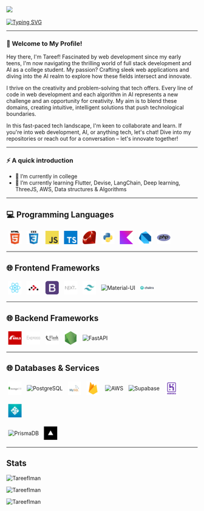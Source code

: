 
<!--
**TareefIman/TareefIman** is a ✨ _special_ ✨ repository because its `README.md` (this file) appears on your GitHub profile.
Here are some ideas to get you started:

- 🔭 I’m currently working on ...
- 🌱 I’m currently learning ...
- 👯 I’m looking to collaborate on ...
- 🤔 I’m looking for help with ...
- 💬 Ask me about ...
- 📫 How to reach me: ...
- 😄 Pronouns: ...
- ⚡ Fun fact: ...
-->
<img src="https://github.com/TareefIman/TareefIman/blob/36ec3406d88e1b3d8339f3cd6da0e94aa2524df0/assets/croppedloading.gif" style="max-width: 100%">

<a href="https://git.io/typing-svg"><img src="https://readme-typing-svg.demolab.com?font=Fira+Code&size=24&duration=700&pause=4000&color=82AAFF&background=001B33&center=true&vCenter=true&width=453&lines=%22Hello+world%2C+I'm+Tareef!+%F0%9F%9A%80%22" alt="Typing SVG" /></a>

---

### 🌟 Welcome to My Profile!
Hey there, I'm Tareef! Fascinated by web development since my early teens, I'm now navigating the thrilling world of full stack development and AI as a college student. My passion? Crafting sleek web applications and diving into the AI realm to explore how these fields intersect and innovate.

I thrive on the creativity and problem-solving that tech offers. Every line of code in web development and each algorithm in AI represents a new challenge and an opportunity for creativity. My aim is to blend these domains, creating intuitive, intelligent solutions that push technological boundaries.

In this fast-paced tech landscape, I'm keen to collaborate and learn. If you're into web development, AI, or anything tech, let's chat! Dive into my repositories or reach out for a conversation – let's innovate together!


---

### ⚡️ A quick introduction
- 🔭 I’m currently in college
- 📖 I’m currently learning Flutter, Devise, LangChain, Deep learning, ThreeJS, AWS, Data structures & Algorithms


---

## 💻 Programming Languages
<p float="left">
  <img style="padding:5px;" align="center" alt="HTML" width="35px" src="https://raw.githubusercontent.com/github/explore/80688e429a7d4ef2fca1e82350fe8e3517d3494d/topics/html/html.png"/>
  <img style="padding:5px;" align="center" alt="CSS" width="35px" src="https://raw.githubusercontent.com/github/explore/80688e429a7d4ef2fca1e82350fe8e3517d3494d/topics/css/css.png"/>
  <img style="padding:5px;" align="center" alt="JavaScript" width="35px" src="https://raw.githubusercontent.com/github/explore/80688e429a7d4ef2fca1e82350fe8e3517d3494d/topics/javascript/javascript.png"/>
  <img style="padding:5px;" align="center" alt="Typescript" width="35px" src="https://raw.githubusercontent.com/github/explore/80688e429a7d4ef2fca1e82350fe8e3517d3494d/topics/typescript/typescript.png"/>
  <img style="padding:5px;" align="center" alt="Ruby" width="35px" src="https://raw.githubusercontent.com/github/explore/80688e429a7d4ef2fca1e82350fe8e3517d3494d/topics/ruby/ruby.png"/>
  <img style="padding:5px;" align="center" alt="Python" width="35px" src="https://raw.githubusercontent.com/github/explore/80688e429a7d4ef2fca1e82350fe8e3517d3494d/topics/python/python.png"/>
  <img style="padding:5px;" align="center" alt="Kotlin" width="35px" src="https://raw.githubusercontent.com/github/explore/4479d2a2c854198cb00160f8593519c14dc3b905/topics/kotlin/kotlin.png"/>
  <img style="padding:5px;" align="center" alt="Dart" width="35px" src="https://raw.githubusercontent.com/github/explore/80688e429a7d4ef2fca1e82350fe8e3517d3494d/topics/dart/dart.png"/>
  <img style="padding:5px;" align="center" alt="PHP" width="35px" src="https://raw.githubusercontent.com/github/explore/ccc16358ac4530c6a69b1b80c7223cd2744dea83/topics/php/php.png"/>
</p>

---

## 🌐 Frontend Frameworks
<p float="left">
  <img style="padding:5px;" align="center" alt="React" width="35px" src="https://raw.githubusercontent.com/github/explore/80688e429a7d4ef2fca1e82350fe8e3517d3494d/topics/react/react.png"/>
  <img style="padding:5px;" align="center" alt="React-Router" width="35px" src="https://raw.githubusercontent.com/github/explore/4c04525afd9e6c11050259ebaa2e4a1c8b0a223d/topics/react-router/react-router.png"/>
  <img style="padding:5px;" align="center" alt="React-Bootstrap" width="35px" src="https://raw.githubusercontent.com/github/explore/80688e429a7d4ef2fca1e82350fe8e3517d3494d/topics/bootstrap/bootstrap.png"/>
  <img style="padding:5px;" align="center" alt="Next.js" width="35px" src="https://raw.githubusercontent.com/github/explore/28b02bbc9ad9f7a503c43775aebeb515dc2da5fc/topics/nextjs/nextjs.png"/>
  <img style="padding:5px;" align="center" alt="Tailwind CSS" width="35px" src="https://raw.githubusercontent.com/github/explore/261c2cda92d09ccad6f8b2dc91af32a2a5856989/topics/tailwind/tailwind.png"/>
  <img style="padding:5px;" align="center" alt="Material-UI" width="35px" src="https://avatars.githubusercontent.com/u/33663932?s=280&v=4"/>
  <img style="padding:5px;" align="center" alt="Chakra UI" width="35px" src="https://raw.githubusercontent.com/chakra-ui/chakra-ui/main/media/logo-colored@2x.png?raw=true"/>
</p>

<!-- Backend Frameworks -->
---

## 🌐 Backend Frameworks
<p float="left">
<img style="padding:5px;" align="center" alt="Ruby on Rails" width="35px" src="https://raw.githubusercontent.com/github/explore/80688e429a7d4ef2fca1e82350fe8e3517d3494d/topics/rails/rails.png"/>
<img style="padding:5px;" align="center" alt="Express.Js" width="35px" src="https://raw.githubusercontent.com/github/explore/80688e429a7d4ef2fca1e82350fe8e3517d3494d/topics/express/express.png"/>
<img style="padding:5px;" align="center" alt="Flask" width="35px" src="https://raw.githubusercontent.com/github/explore/80688e429a7d4ef2fca1e82350fe8e3517d3494d/topics/flask/flask.png"/>
<img style="padding:5px;" align="center" alt="Node.JS" width="35px" src="https://raw.githubusercontent.com/github/explore/80688e429a7d4ef2fca1e82350fe8e3517d3494d/topics/nodejs/nodejs.png"/>
<img style="padding:5px;" align="center" alt="FastAPI" width="35px" src="https://repository-images.githubusercontent.com/160919119/29516980-f308-11e9-9096-0836920fdae3"/>
</p>

---

<!-- Databases & Services -->
## 🌐 Databases & Services
<p float="left">
<img style="padding:5px;" align="center" alt="MongoDB" width="35px" src="https://raw.githubusercontent.com/github/explore/80688e429a7d4ef2fca1e82350fe8e3517d3494d/topics/mongodb/mongodb.png"/>
<img style="padding:5px;" align="center" alt="PostgreSQL" width="35px" src="https://repository-images.githubusercontent.com/518236698/17c5dd41-7e1a-4ea7-a05f-5213c30dfef2"/>
<img style="padding:5px;" align="center" alt="MySQL" width="35px" src="https://raw.githubusercontent.com/github/explore/80688e429a7d4ef2fca1e82350fe8e3517d3494d/topics/mysql/mysql.png"/>
<img style="padding:5px;" align="center" alt="Firebase" width="35px" src="https://raw.githubusercontent.com/github/explore/80688e429a7d4ef2fca1e82350fe8e3517d3494d/topics/firebase/firebase.png"/>
<img style="padding:5px;" align="center" alt="AWS" width="35px" src="https://repository-images.githubusercontent.com/356979740/b7a6f6f2-5693-4166-8406-94bdd0840ccb"/>
  <img style="padding:5px;" align="center" alt="Supabase" width="35px" src="https://user-images.githubusercontent.com/8291514/213727225-56186826-bee8-43b5-9b15-86e839d89393.png#gh-dark-mode-only"/>
  
  <img style="padding:5px;" align="center" alt="Heroku" width="35px" src="https://raw.githubusercontent.com/github/explore/cb661bc288627f05a5ac4187b00495fd8048c9fa/topics/heroku/heroku.png"/>
</p>
  <img style="padding:5px;" align="center" alt="Netlify" width="35px" src="https://raw.githubusercontent.com/github/explore/f23f0ddbe494d51a2a8543f46bbe3ede37e5c609/topics/netlify/netlify.png"/>
</p>
    
  <img style="padding:5px;" align="center" alt="PrismaDB" width="35px" src="https://cf-assets.www.cloudflare.com/slt3lc6tev37/4WJkWMYGkEpa05B0hyL88E/91dd67e91752d39d94b60cdcdfdc287d/prismalogo-freelogovectors.net_.png"/>
      
  <img style="padding:5px;" align="center" alt="Vercel" width="35px" src="https://raw.githubusercontent.com/github/explore/3c66f1237835e0b877190fbea528d0ebece7bccf/topics/vercel/vercel.png"/>
</p>


---

## Stats
<p float="left">
<p><img src="https://github-readme-stats.vercel.app/api?username=TareefIman&theme=nightowl&hide_border=false&include_all_commits=false&count_private=false" alt="TareefIman" /></p>
<p><img src="https://github-readme-streak-stats.herokuapp.com/?user=TareefIman&theme=nightowl&hide_border=false" alt="TareefIman" /></p>
<p><img src="https://github-readme-stats.vercel.app/api/top-langs/?username=TareefIman&theme=nightowl&hide_border=false&include_all_commits=false&count_private=false&layout=compact" alt="TareefIman" /></p>
</p>

